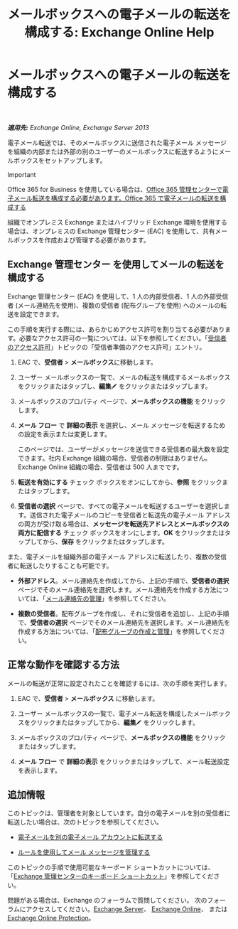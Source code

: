 ﻿---
title: 'メールボックスへの電子メールの転送を構成する: Exchange Online Help'
TOCTitle: メールボックスへの電子メールの転送を構成する
ms:assetid: c7a7afaf-577e-49d6-8cee-bb4c4a5d570b
ms:mtpsurl: https://technet.microsoft.com/ja-jp/library/Dd351134(v=EXCHG.150)
ms:contentKeyID: 50555870
ms.date: 05/22/2018
mtps_version: v=EXCHG.150
ms.translationtype: HT
---

# メールボックスへの電子メールの転送を構成する

 

_**適用先:** Exchange Online, Exchange Server 2013_

電子メール転送では、そのメールボックスに送信された電子メール メッセージを組織の内部または外部の別のユーザーのメールボックスに転送するようにメールボックスをセットアップします。


> [!IMPORTANT]
> Office 365 for Business を使用している場合は、<A href="https://go.microsoft.com/fwlink/p/?linkid=834774">Office 365 管理センターで電子メール転送を構成する必要があります。Office 365 で電子メールの転送を構成する</A>



組織でオンプレミス Exchange またはハイブリッド Exchange 環境を使用する場合は、オンプレミスの Exchange 管理センター (EAC) を使用して、共有メールボックスを作成および管理する必要があります。

## Exchange 管理センター を使用してメールの転送を構成する

Exchange 管理センター (EAC) を使用して、1 人の内部受信者、1 人の外部受信者 (メール連絡先を使用)、複数の受信者 (配布グループを使用) へのメールの転送を設定できます。

この手順を実行する際には、あらかじめアクセス許可を割り当てる必要があります。必要なアクセス許可の一覧については、以下を参照してください。「[受信者のアクセス許可](recipients-permissions-exchange-2013-help.md)」トピックの「受信者準備のアクセス許可」エントリ。

1.  EAC で、<strong>受信者</strong> \> <strong>メールボックス</strong>に移動します。

2.  ユーザー メールボックスの一覧で、メールの転送を構成するメールボックスをクリックまたはタップし、<strong>編集</strong>![編集アイコン](images/Bb124582.6f53ccb2-1f13-4c02-bea0-30690e6ea71d(EXCHG.150).gif "編集アイコン") をクリックまたはタップします。

3.  メールボックスのプロパティ ページで、<strong>メールボックスの機能</strong> をクリックします。

4.  <strong>メール フロー</strong> で <strong>詳細の表示</strong> を選択し、メール メッセージを転送するための設定を表示または変更します。
    
    このページでは、ユーザーがメッセージを送信できる受信者の最大数を設定できます。社内 Exchange 組織の場合、受信者の制限はありません。Exchange Online 組織の場合、受信者は 500 人までです。

5.  <strong>転送を有効にする</strong> チェック ボックスをオンにしてから、<strong>参照</strong> をクリックまたはタップします。

6.  <strong>受信者の選択</strong> ページで、すべての電子メールを転送するユーザーを選択します。送信された電子メールのコピーを受信者と転送先の電子メール アドレスの両方が受け取る場合は、<strong>メッセージを転送先アドレスとメールボックスの両方に配信する</strong> チェック ボックスをオンにします。<strong>OK</strong> をクリックまたはタップしてから、<strong>保存</strong> をクリックまたはタップします。

また、電子メールを組織外部の電子メール アドレスに転送したり、複数の受信者に転送したりすることも可能です。

  - **外部アドレス**。メール連絡先を作成してから、上記の手順で、<strong>受信者の選択</strong> ページでそのメール連絡先を選択します。メール連絡先を作成する方法については、「[メール連絡先の管理](manage-mail-contacts-exchange-2013-help.md)」を参照してください。

  - **複数の受信者**。配布グループを作成し、それに受信者を追加し、上記の手順で、<strong>受信者の選択</strong> ページでそのメール連絡先を選択します。メール連絡先を作成する方法については、「[配布グループの作成と管理](create-and-manage-distribution-groups-exchange-2013-help.md)」を参照してください。

## 正常な動作を確認する方法

メールの転送が正常に設定されたことを確認するには、次の手順を実行します。

1.  EAC で、<strong>受信者</strong> \> <strong>メールボックス</strong> に移動します。

2.  ユーザー メールボックスの一覧で、電子メール転送を構成したメールボックスをクリックまたはタップしてから、<strong>編集</strong>![編集アイコン](images/Bb124582.6f53ccb2-1f13-4c02-bea0-30690e6ea71d(EXCHG.150).gif "編集アイコン") をクリックします。

3.  メールボックスのプロパティ ページで、<strong>メールボックスの機能</strong> をクリックまたはタップします。

4.  <strong>メール フロー</strong> で <strong>詳細の表示</strong> をクリックまたはタップして、メール転送設定を表示します。

## 追加情報

このトピックは、管理者を対象としています。自分の電子メールを別の受信者に転送したい場合は、次のトピックを参照してください。

  - [電子メールを別の電子メール アカウントに転送する](https://go.microsoft.com/fwlink/p/?linkid=510866)

  - [ルールを使用してメール メッセージを管理する](https://go.microsoft.com/fwlink/p/?linkid=510869)

このトピックの手順で使用可能なキーボード ショートカットについては、「[Exchange 管理センターのキーボード ショートカット](keyboard-shortcuts-in-the-exchange-admin-center-exchange-online-protection-help.md)」を参照してください。

問題がある場合は、Exchange のフォーラムで質問してください。 次のフォーラムにアクセスしてください。[Exchange Server](https://go.microsoft.com/fwlink/p/?linkid=60612)、 [Exchange Online](https://go.microsoft.com/fwlink/p/?linkid=267542)、 または [Exchange Online Protection](https://go.microsoft.com/fwlink/p/?linkid=285351)。

